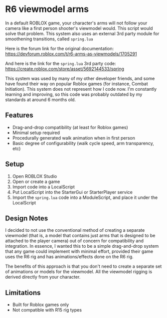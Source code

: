 # R6 viewmodel arms
In a default ROBLOX game, your character's arms will not follow your camera like a first person shooter's viewmodel would. This script would solve that problem. This system also uses an external 3rd party module for smoothening transitions, called `spring.lua`

Here is the forum link for the original documentation:
https://devforum.roblox.com/t/r6-arms-as-viewmodels/1705291

And here is the link for the `spring.lua` 3rd party code:
https://create.roblox.com/store/asset/5692144533/spring

This system was used by many of my other developer friends, and some have found their way on popular Roblox games (for instance, Combat Initiation).
This system does not represent how I code now. I'm constantly learning and improving, so this code was probably outdated by my standards at around 6 months old.

## Features

- Drag-and-drop compatibility (at least for Roblox games)
- Minimal setup required
- Procedurally generated walk animation when in first person
- Basic degree of configurability (walk cycle speed, arm transparency, etc)

## Setup

1. Open ROBLOX Studio
2. Open or create a game
3. Import code into a LocalScript
4. Put LocalScript into the StarterGui or StarterPlayer service
5. Import the `spring.lua` code into a ModuleScript, and place it under the LocalScript

## Design Notes

I decided to not use the conventional method of creating a separate viewmodel (that is, a model that contains just arms that is designed to be attached to the player camera) out of concern for compatibility and integration. In essence, I wanted this to be a simple drag-and-drop system that any game could implement with minimal effort, provided their game uses the R6 rig and has animations/effects done on the R6 rig.

The benefits of this approach is that you don't need to create a separate set of animations or models for the viewmodel. All the viewmodel rigging is derived directly from your character.

## Limitations

- Built for Roblox games only
- Not compatible with R15 rig types
